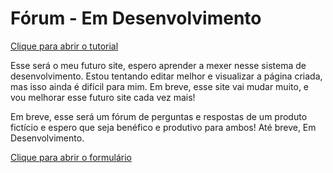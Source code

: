 # Fórum - Em Desenvolvimento

<a href="https://homura-san.github.io/Forum-de-Duvidas/tutorial">Clique para abrir o tutorial</a>

Esse será o meu futuro site, espero aprender a mexer nesse sistema de desenvolvimento.
Estou tentando editar melhor e visualizar a página criada, mas isso ainda é difícil para mim.
Em breve, esse site vai mudar muito, e vou melhorar esse futuro site cada vez mais!

Em breve, esse será um fórum de perguntas e respostas  de um produto fictício e  espero que seja benéfico e produtivo para ambos!
Até breve,
Em Desenvolvimento.

<a href="https://homura-san.github.io/Forum-de-Duvidas/form">Clique para abrir o formulário</a>
